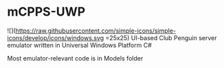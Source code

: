 # mCPPS-UWP 
![](https://raw.githubusercontent.com/simple-icons/simple-icons/develop/icons/windows.svg =25x25)
UI-based Club Penguin server emulator written in Universal Windows Platform C#

Most emulator-relevant code is in Models folder
